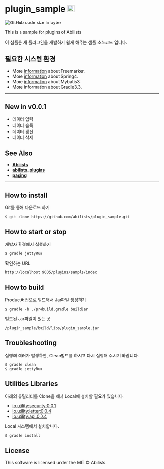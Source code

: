 # plugin_sample <a href="http://www.abilists.com" ><img src="https://github.com/minziappa/abilists_client/blob/master/src/main/webapp/static/apps/img/abilists/logo01.png" height="22" alt="Abilists"></a>

![GitHub code size in bytes](https://img.shields.io/github/languages/code-size/abilists/plugin_sample)

This is a sample for plugins of Abilists

이 심플은 새 플러그인을 개발하기 쉽게 해주는 샘플 소스코드 입니다.

## 필요한 시스템 환경

* More [information](http://freemarker.org) about Freemarker.
* More [information](http://projects.spring.io/spring-framework) about Spring4.
* More [information](http://blog.mybatis.org) about Mybatis3
* More [information](https://www.gradle.org) about Gradle3.3.

---

## New in v0.0.1

- 데이터 입력
- 데이터 습득
- 데이터 갱신
- 데이터 삭제

## See Also

- **[Abilists](https://github.com/abilists/abilists_client)**
- **[abilists_plugins](https://github.com/abilists/abilists_plugins)**
- **[paging](https://github.com/abilists/paging)**

---

## How to install

Git를 통해 다운로드 하기
```
$ git clone https://github.com/abilists/plugin_sample.git
```

## How to start or stop

개발자 환경에서 실행하기
```
$ gradle jettyRun
```
확인하는 URL
```
http://localhost:9005/plugins/sample/index
```

## How to build

Product버전으로 빌드해서 Jar파일 생성하기
```
$ gradle -b ./probuild.gradle buildJar
```

빌드된 Jar파일이 있는 곳
```
/plugin_sample/build/libs/plugin_sample.jar
```

## Troubleshooting

실행에 에러가 발생하면, Clean빌드를 하시고 다시 실행해 주시기 바랍니다.
```
$ gradle clean
$ gradle jettyRun
```

## Utilities Libraries

아래의 유틸리티를 Clone을 해서 Local에 설치할 필요가 있습니다.

* [io.utility:security:0.0.1](https://github.com/abilists/security_utility)
* [io.utility:letter:0.0.4](https://github.com/abilists/letter_utility)
* [io.utility:api:0.0.4](https://github.com/abilists/api_utility)

Local 시스템에서 설치합니다.
```
$ gradle install
```

## License
This software is licensed under the MIT © Abilists.
